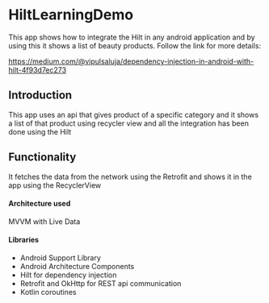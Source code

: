 # HiltLearningDemo
This app shows how to integrate the Hilt in any android application and by using this it shows a list of beauty products. Follow the link for more details:

https://medium.com/@vipulsaluja/dependency-injection-in-android-with-hilt-4f93d7ec273


## Introduction
This app uses an api that gives product of a specific category and it shows a list of that product using recycler view and all the integration has been done using the Hilt 
## Functionality
It fetches the data from the network using the Retrofit and shows it in the app using the RecyclerView
#### Architecture used
MVVM with Live Data
#### Libraries
- Android Support Library
- Android Architecture Components
- Hilt for dependency injection
- Retrofit and OkHttp for REST api communication
- Kotlin coroutines
